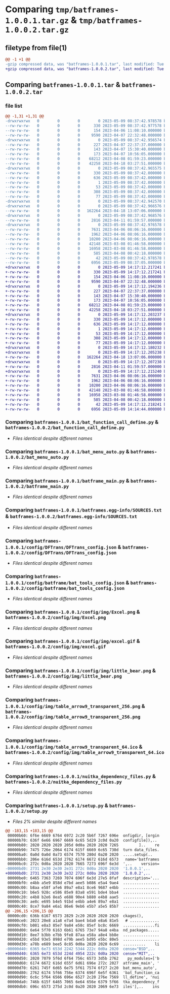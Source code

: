 # Comparing `tmp/batframes-1.0.0.1.tar.gz` & `tmp/batframes-1.0.0.2.tar.gz`

## filetype from file(1)

```diff
@@ -1 +1 @@
-gzip compressed data, was "batframes-1.0.0.1.tar", last modified: Tue May  9 08:37:42 2023, max compression
+gzip compressed data, was "batframes-1.0.0.2.tar", last modified: Tue May  9 14:17:12 2023, max compression
```

## Comparing `batframes-1.0.0.1.tar` & `batframes-1.0.0.2.tar`

### file list

```diff
@@ -1,31 +1,31 @@
-drwxrwxrwx   0        0        0        0 2023-05-09 08:37:42.978578 batframes-1.0.0.1/
--rw-rw-rw-   0        0        0      330 2023-05-09 08:37:42.977578 batframes-1.0.0.1/PKG-INFO
--rw-rw-rw-   0        0        0      154 2023-04-06 11:08:10.000000 batframes-1.0.0.1/README.md
--rw-rw-rw-   0        0        0     9590 2023-04-07 22:32:48.000000 batframes-1.0.0.1/bat_function_call_define.py
-drwxrwxrwx   0        0        0        0 2023-05-09 08:37:42.956574 batframes-1.0.0.1/bat_inner_module/
--rw-rw-rw-   0        0        0      227 2023-04-07 22:37:37.000000 batframes-1.0.0.1/bat_inner_module/inner_demo.py
--rw-rw-rw-   0        0        0      143 2023-04-07 15:30:40.000000 batframes-1.0.0.1/bat_inner_module/inner_demo1.py
--rw-rw-rw-   0        0        0      173 2023-04-07 10:56:05.000000 batframes-1.0.0.1/bat_inner_module/readme_for_inner.md
--rw-rw-rw-   0        0        0    68212 2023-04-08 01:59:23.000000 batframes-1.0.0.1/bat_menu_auto.py
--rw-rw-rw-   0        0        0    42258 2023-04-18 03:27:51.000000 batframes-1.0.0.1/batframe_main.py
-drwxrwxrwx   0        0        0        0 2023-05-09 08:37:42.965575 batframes-1.0.0.1/batframes.egg-info/
--rw-rw-rw-   0        0        0      330 2023-05-09 08:37:42.000000 batframes-1.0.0.1/batframes.egg-info/PKG-INFO
--rw-rw-rw-   0        0        0      636 2023-05-09 08:37:42.000000 batframes-1.0.0.1/batframes.egg-info/SOURCES.txt
--rw-rw-rw-   0        0        0        1 2023-05-09 08:37:42.000000 batframes-1.0.0.1/batframes.egg-info/dependency_links.txt
--rw-rw-rw-   0        0        0       53 2023-05-09 08:37:42.000000 batframes-1.0.0.1/batframes.egg-info/entry_points.txt
--rw-rw-rw-   0        0        0      308 2023-05-09 08:37:42.000000 batframes-1.0.0.1/batframes.egg-info/requires.txt
--rw-rw-rw-   0        0        0       77 2023-05-09 08:37:42.000000 batframes-1.0.0.1/batframes.egg-info/top_level.txt
-drwxrwxrwx   0        0        0        0 2023-05-09 08:37:42.942570 batframes-1.0.0.1/config/
-drwxrwxrwx   0        0        0        0 2023-05-09 08:37:42.966576 batframes-1.0.0.1/config/DFTrans/
--rw-rw-rw-   0        0        0   162264 2023-04-18 13:07:06.000000 batframes-1.0.0.1/config/DFTrans/DFTrans_config.json
-drwxrwxrwx   0        0        0        0 2023-05-09 08:37:42.968576 batframes-1.0.0.1/config/batframe/
--rw-rw-rw-   0        0        0     2816 2023-04-11 01:59:57.000000 batframes-1.0.0.1/config/batframe/bat_tools_config.json
-drwxrwxrwx   0        0        0        0 2023-05-09 08:37:42.976578 batframes-1.0.0.1/config/img/
--rw-rw-rw-   0        0        0     7631 2023-04-06 08:06:16.000000 batframes-1.0.0.1/config/img/Excel.png
--rw-rw-rw-   0        0        0     1962 2023-04-06 08:06:16.000000 batframes-1.0.0.1/config/img/excel.gif
--rw-rw-rw-   0        0        0    10200 2023-04-06 08:06:16.000000 batframes-1.0.0.1/config/img/little_bear.png
--rw-rw-rw-   0        0        0    42148 2023-03-08 01:46:58.000000 batframes-1.0.0.1/config/img/table_arrow9_transparent_256.png
--rw-rw-rw-   0        0        0    16958 2023-03-08 01:46:58.000000 batframes-1.0.0.1/config/img/table_arrow9_transparent_64.ico
--rw-rw-rw-   0        0        0      585 2023-04-08 00:42:18.000000 batframes-1.0.0.1/nuitka_dependency_files.py
--rw-rw-rw-   0        0        0       42 2023-05-09 08:37:42.978578 batframes-1.0.0.1/setup.cfg
--rw-rw-rw-   0        0        0     6956 2023-05-09 08:37:05.000000 batframes-1.0.0.1/setup.py
+drwxrwxrwx   0        0        0        0 2023-05-09 14:17:12.217241 batframes-1.0.0.2/
+-rw-rw-rw-   0        0        0      330 2023-05-09 14:17:12.217241 batframes-1.0.0.2/PKG-INFO
+-rw-rw-rw-   0        0        0      154 2023-04-06 11:08:10.000000 batframes-1.0.0.2/README.md
+-rw-rw-rw-   0        0        0     9590 2023-04-07 22:32:48.000000 batframes-1.0.0.2/bat_function_call_define.py
+drwxrwxrwx   0        0        0        0 2023-05-09 14:17:12.194236 batframes-1.0.0.2/bat_inner_module/
+-rw-rw-rw-   0        0        0      227 2023-04-07 22:37:37.000000 batframes-1.0.0.2/bat_inner_module/inner_demo.py
+-rw-rw-rw-   0        0        0      143 2023-04-07 15:30:40.000000 batframes-1.0.0.2/bat_inner_module/inner_demo1.py
+-rw-rw-rw-   0        0        0      173 2023-04-07 10:56:05.000000 batframes-1.0.0.2/bat_inner_module/readme_for_inner.md
+-rw-rw-rw-   0        0        0    68212 2023-04-08 01:59:23.000000 batframes-1.0.0.2/bat_menu_auto.py
+-rw-rw-rw-   0        0        0    42258 2023-04-18 03:27:51.000000 batframes-1.0.0.2/batframe_main.py
+drwxrwxrwx   0        0        0        0 2023-05-09 14:17:12.203237 batframes-1.0.0.2/batframes.egg-info/
+-rw-rw-rw-   0        0        0      330 2023-05-09 14:17:12.000000 batframes-1.0.0.2/batframes.egg-info/PKG-INFO
+-rw-rw-rw-   0        0        0      636 2023-05-09 14:17:12.000000 batframes-1.0.0.2/batframes.egg-info/SOURCES.txt
+-rw-rw-rw-   0        0        0        1 2023-05-09 14:17:12.000000 batframes-1.0.0.2/batframes.egg-info/dependency_links.txt
+-rw-rw-rw-   0        0        0       53 2023-05-09 14:17:12.000000 batframes-1.0.0.2/batframes.egg-info/entry_points.txt
+-rw-rw-rw-   0        0        0      308 2023-05-09 14:17:12.000000 batframes-1.0.0.2/batframes.egg-info/requires.txt
+-rw-rw-rw-   0        0        0       77 2023-05-09 14:17:12.000000 batframes-1.0.0.2/batframes.egg-info/top_level.txt
+drwxrwxrwx   0        0        0        0 2023-05-09 14:17:12.180232 batframes-1.0.0.2/config/
+drwxrwxrwx   0        0        0        0 2023-05-09 14:17:12.205238 batframes-1.0.0.2/config/DFTrans/
+-rw-rw-rw-   0        0        0   162264 2023-04-18 13:07:06.000000 batframes-1.0.0.2/config/DFTrans/DFTrans_config.json
+drwxrwxrwx   0        0        0        0 2023-05-09 14:17:12.207238 batframes-1.0.0.2/config/batframe/
+-rw-rw-rw-   0        0        0     2816 2023-04-11 01:59:57.000000 batframes-1.0.0.2/config/batframe/bat_tools_config.json
+drwxrwxrwx   0        0        0        0 2023-05-09 14:17:12.215240 batframes-1.0.0.2/config/img/
+-rw-rw-rw-   0        0        0     7631 2023-04-06 08:06:16.000000 batframes-1.0.0.2/config/img/Excel.png
+-rw-rw-rw-   0        0        0     1962 2023-04-06 08:06:16.000000 batframes-1.0.0.2/config/img/excel.gif
+-rw-rw-rw-   0        0        0    10200 2023-04-06 08:06:16.000000 batframes-1.0.0.2/config/img/little_bear.png
+-rw-rw-rw-   0        0        0    42148 2023-03-08 01:46:58.000000 batframes-1.0.0.2/config/img/table_arrow9_transparent_256.png
+-rw-rw-rw-   0        0        0    16958 2023-03-08 01:46:58.000000 batframes-1.0.0.2/config/img/table_arrow9_transparent_64.ico
+-rw-rw-rw-   0        0        0      585 2023-04-08 00:42:18.000000 batframes-1.0.0.2/nuitka_dependency_files.py
+-rw-rw-rw-   0        0        0       42 2023-05-09 14:17:12.218241 batframes-1.0.0.2/setup.cfg
+-rw-rw-rw-   0        0        0     6956 2023-05-09 14:14:44.000000 batframes-1.0.0.2/setup.py
```

### Comparing `batframes-1.0.0.1/bat_function_call_define.py` & `batframes-1.0.0.2/bat_function_call_define.py`

 * *Files identical despite different names*

### Comparing `batframes-1.0.0.1/bat_menu_auto.py` & `batframes-1.0.0.2/bat_menu_auto.py`

 * *Files identical despite different names*

### Comparing `batframes-1.0.0.1/batframe_main.py` & `batframes-1.0.0.2/batframe_main.py`

 * *Files identical despite different names*

### Comparing `batframes-1.0.0.1/batframes.egg-info/SOURCES.txt` & `batframes-1.0.0.2/batframes.egg-info/SOURCES.txt`

 * *Files identical despite different names*

### Comparing `batframes-1.0.0.1/config/DFTrans/DFTrans_config.json` & `batframes-1.0.0.2/config/DFTrans/DFTrans_config.json`

 * *Files identical despite different names*

### Comparing `batframes-1.0.0.1/config/batframe/bat_tools_config.json` & `batframes-1.0.0.2/config/batframe/bat_tools_config.json`

 * *Files identical despite different names*

### Comparing `batframes-1.0.0.1/config/img/Excel.png` & `batframes-1.0.0.2/config/img/Excel.png`

 * *Files identical despite different names*

### Comparing `batframes-1.0.0.1/config/img/excel.gif` & `batframes-1.0.0.2/config/img/excel.gif`

 * *Files identical despite different names*

### Comparing `batframes-1.0.0.1/config/img/little_bear.png` & `batframes-1.0.0.2/config/img/little_bear.png`

 * *Files identical despite different names*

### Comparing `batframes-1.0.0.1/config/img/table_arrow9_transparent_256.png` & `batframes-1.0.0.2/config/img/table_arrow9_transparent_256.png`

 * *Files identical despite different names*

### Comparing `batframes-1.0.0.1/config/img/table_arrow9_transparent_64.ico` & `batframes-1.0.0.2/config/img/table_arrow9_transparent_64.ico`

 * *Files identical despite different names*

### Comparing `batframes-1.0.0.1/nuitka_dependency_files.py` & `batframes-1.0.0.2/nuitka_dependency_files.py`

 * *Files identical despite different names*

### Comparing `batframes-1.0.0.1/setup.py` & `batframes-1.0.0.2/setup.py`

 * *Files 2% similar despite different names*

```diff
@@ -183,15 +183,15 @@
 00000b60: 6f6e 6669 6764 6972 2c20 5b6f 7267 696e  onfigdir, [orgin
 00000b70: 636f 6e66 6967 6669 6c65 5d29 2c0d 0a20  configfile]),.. 
 00000b80: 2020 2020 2020 205d 0d0a 2020 2020 7265         ]..    re
 00000b90: 7475 726e 2064 6174 615f 6669 6c65 730d  turn data_files.
 00000ba0: 0a0d 0a0d 0a73 6574 7570 280d 0a20 2020  .....setup(..   
 00000bb0: 206e 616d 653d 2762 6174 6672 616d 6573   name='batframes
 00000bc0: 272c 0d0a 2020 2020 7665 7273 696f 6e3d  ',..    version=
-00000bd0: 2731 2e30 2e30 2e31 272c 0d0a 2020 2020  '1.0.0.1',..    
+00000bd0: 2731 2e30 2e30 2e32 272c 0d0a 2020 2020  '1.0.0.2',..    
 00000be0: 6465 7363 7269 7074 696f 6e3d 27e5 8faf  description='...
 00000bf0: e4bb a5e9 858d e7bd aee5 b086 e5a4 9ae4  ................
 00000c00: b8aa e58f afe6 89a7 e8a1 8ce6 9687 e4bb  ................
 00000c10: b6e5 928c e586 85e9 83a8 e591 bde4 bba4  ................
 00000c20: e4b8 b2e6 8ea5 e688 90e4 b880 e4b8 aae5  ................
 00000c30: ae8c e695 b4e5 91bd e4bb a4e6 89a7 e8a1  ................
 00000c40: 8ce7 9a84 e6a1 86e6 9eb6 e5b7 a5e5 85b7  ................
@@ -206,15 +206,15 @@
 00000cd0: 636b 6167 6573 2829 2c20 2020 2020 2020  ckages(),       
 00000ce0: 2023 20e8 a1a8 e7a4 bae4 bda0 e8a6 81e5   # .............
 00000cf0: b081 e8a3 85e7 9a84 e58c 85ef bc8c 6669  ..............fi
 00000d00: 6e64 5f70 6163 6b61 6765 73e7 94a8 e4ba  nd_packages.....
 00000d10: 8ee7 b3bb e7bb 9fe8 87aa e58a a8e4 bb8e  ................
 00000d20: e5bd 93e5 898d e79b aee5 bd95 e5bc 80e5  ................
 00000d30: a78b e689 bee5 8c85 0d0a 2020 2020 6c69  ..........    li
-00000d40: 6365 6e73 653d 2242 5344 222c 0d0a 2020  cense="BSD",..  
+00000d40: 6365 6e73 653d 224d 4954 222c 0d0a 2020  cense="MIT",..  
 00000d50: 2020 7079 5f6d 6f64 756c 6573 3d5b 2762    py_modules=['b
 00000d60: 6174 6672 616d 655f 6d61 696e 272c 2027  atframe_main', '
 00000d70: 6261 745f 6d65 6e75 5f61 7574 6f27 2c20  bat_menu_auto', 
 00000d80: 2762 6174 5f66 756e 6374 696f 6e5f 6361  'bat_function_ca
 00000d90: 6c6c 5f64 6566 696e 6527 2c20 276e 7569  ll_define', 'nui
 00000da0: 746b 615f 6465 7065 6e64 656e 6379 5f66  tka_dependency_f
 00000db0: 696c 6573 275d 2c0d 0a20 2020 2069 6e73  iles'],..    ins
```

